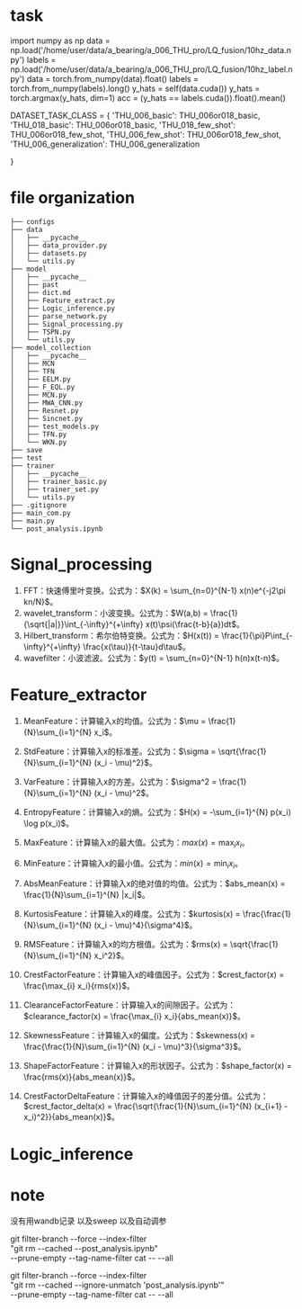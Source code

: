 # task 
import numpy as np
data = np.load('/home/user/data/a_bearing/a_006_THU_pro/LQ_fusion/10hz_data.npy')
labels = np.load('/home/user/data/a_bearing/a_006_THU_pro/LQ_fusion/10hz_label.npy')
data = torch.from_numpy(data).float()
labels = torch.from_numpy(labels).long()
y_hats = self(data.cuda())
y_hats = torch.argmax(y_hats, dim=1)
acc = (y_hats == labels.cuda()).float().mean()

DATASET_TASK_CLASS = {
    'THU_006_basic': THU_006or018_basic,
    'THU_018_basic': THU_006or018_basic,
    'THU_018_few_shot': THU_006or018_few_shot,
    'THU_006_few_shot': THU_006or018_few_shot,
    'THU_006_generalization': THU_006_generalization
    
}

# file organization

```
├── configs 
├── data
│   ├── __pycache__
│   ├── data_provider.py
│   ├── datasets.py
│   └── utils.py
├── model
│   ├── __pycache__
│   ├── past
│   ├── dict.md
│   ├── Feature_extract.py
│   ├── Logic_inference.py
│   ├── parse_network.py
│   ├── Signal_processing.py
│   ├── TSPN.py
│   └── utils.py
├── model_collection
│   ├── __pycache__
│   ├── MCN
│   ├── TFN
│   ├── EELM.py
│   ├── F_EQL.py
│   ├── MCN.py
│   ├── MWA_CNN.py
│   ├── Resnet.py
│   ├── Sincnet.py
│   ├── test_models.py
│   ├── TFN.py
│   └── WKN.py
├── save
├── test
├── trainer
│   ├── __pycache__
│   ├── trainer_basic.py
│   ├── trainer_set.py
│   └── utils.py
├── .gitignore
├── main_com.py
├── main.py
└── post_analysis.ipynb
```

# Signal_processing
1. FFT：快速傅里叶变换。公式为：$X(k) = \sum_{n=0}^{N-1} x(n)e^{-j2\pi kn/N}$。
2. wavelet_transform：小波变换。公式为：$W(a,b) = \frac{1}{\sqrt{|a|}}\int_{-\infty}^{+\infty} x(t)\psi(\frac{t-b}{a})dt$。
3. Hilbert_transform：希尔伯特变换。公式为：$H(x(t)) = \frac{1}{\pi}P\int_{-\infty}^{+\infty} \frac{x(\tau)}{t-\tau}d\tau$。
4. wavefilter：小波滤波。公式为：$y(t) = \sum_{n=0}^{N-1} h(n)x(t-n)$。

# Feature_extractor
1. MeanFeature：计算输入x的均值。公式为：$\mu = \frac{1}{N}\sum_{i=1}^{N} x_i$。

2. StdFeature：计算输入x的标准差。公式为：$\sigma = \sqrt{\frac{1}{N}\sum_{i=1}^{N} (x_i - \mu)^2}$。

3. VarFeature：计算输入x的方差。公式为：$\sigma^2 = \frac{1}{N}\sum_{i=1}^{N} (x_i - \mu)^2$。

4. EntropyFeature：计算输入x的熵。公式为：$H(x) = -\sum_{i=1}^{N} p(x_i) \log p(x_i)$。

5. MaxFeature：计算输入x的最大值。公式为：$max(x) = \max_{i} x_i$。

6. MinFeature：计算输入x的最小值。公式为：$min(x) = \min_{i} x_i$。

7. AbsMeanFeature：计算输入x的绝对值的均值。公式为：$abs_mean(x) = \frac{1}{N}\sum_{i=1}^{N} |x_i|$。

8. KurtosisFeature：计算输入x的峰度。公式为：$kurtosis(x) = \frac{\frac{1}{N}\sum_{i=1}^{N} (x_i - \mu)^4}{\sigma^4}$。

9. RMSFeature：计算输入x的均方根值。公式为：$rms(x) = \sqrt{\frac{1}{N}\sum_{i=1}^{N} x_i^2}$。

10. CrestFactorFeature：计算输入x的峰值因子。公式为：$crest_factor(x) = \frac{\max_{i} x_i}{rms(x)}$。

11. ClearanceFactorFeature：计算输入x的间隙因子。公式为：$clearance_factor(x) = \frac{\max_{i} x_i}{abs_mean(x)}$。

12. SkewnessFeature：计算输入x的偏度。公式为：$skewness(x) = \frac{\frac{1}{N}\sum_{i=1}^{N} (x_i - \mu)^3}{\sigma^3}$。

13. ShapeFactorFeature：计算输入x的形状因子。公式为：$shape_factor(x) = \frac{rms(x)}{abs_mean(x)}$。

14. CrestFactorDeltaFeature：计算输入x的峰值因子的差分值。公式为：$crest_factor_delta(x) = \frac{\sqrt{\frac{1}{N}\sum_{i=1}^{N} (x_{i+1} - x_i)^2}}{abs_mean(x)}$。

# Logic_inference

# note

没有用wandb记录 以及sweep 以及自动调参


git filter-branch --force --index-filter \
  "git rm --cached --post_analysis.ipynb" \
  --prune-empty --tag-name-filter cat -- --all
  
git filter-branch --force --index-filter \
  "git rm --cached --ignore-unmatch 'post_analysis.ipynb'" \
  --prune-empty --tag-name-filter cat -- --all
